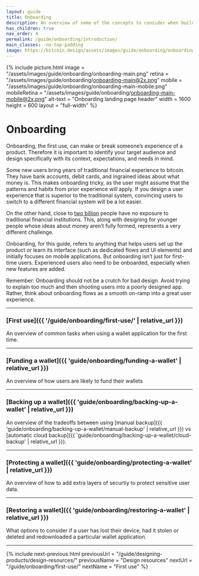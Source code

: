 ```yaml
---
layout: guide
title: Onboarding
description: An overview of some of the concepts to consider when building onboarding experiences.
has_children: true
nav_order: 4
permalink: /guide/onboarding/introduction/
main_classes: -no-top-padding
image: https://bitcoin.design/assets/images/guide/onboarding/onboarding-preview.png
---
```


<!--

Editor's notes

A brief introduction and summary of all pages in this section. The idea is that readers
scan this page to get an overview of the section and then decide which topics to dive into.

Illustration sources:

- https://www.figma.com/file/qr4P17z6WSPADm6oW0cKw2/?node-id=0%3A1

-->

{% include picture.html
   image = "/assets/images/guide/onboarding/onboarding-main.png"
   retina = "/assets/images/guide/onboarding/onboarding-main@2x.png"
   mobile = "/assets/images/guide/onboarding/onboarding-main-mobile.png"
   mobileRetina = "/assets/images/guide/onboarding/onboarding-main-mobile@2x.png"
   alt-text = "Onboarding landing page header"
   width = 1600
   height = 600
   layout = "full-width"
%}

# Onboarding

Onboarding, the first use, can make or break someone’s experience of a product. Therefore it is important to identify your target audience and design specifically with its context, expectations, and needs in mind.

Some new users bring years of traditional financial experience to bitcoin. They have bank accounts, debit cards, and ingrained ideas about what money is. This makes onboarding tricky, as the user might assume that the patterns and habits from prior experience will apply. If you design a user experience that is superior to the traditional system, convincing users to switch to a different financial system will be a lot easier.

On the other hand, close to [two billion](https://globalfindex.worldbank.org/sites/globalfindex/files/chapters/2017%20Findex%20full%20report_chapter2.pdf) people have no exposure to traditional financial institutions. This, along with designing for younger people whose ideas about money aren’t fully formed, represents a very different challenge.

Onboarding, for this guide, refers to anything that helps users set up the product or learn its interface (such as dedicated flows and UI elements) and initially focuses on mobile applications. But onboarding isn’t just for first-time users. Experienced users also need to be onboarded, especially when new features are added.

Remember: Onboarding should not be a crutch for bad design. Avoid trying to explain too much and then shooting users into a poorly designed app. Rather, think about onboarding flows as a smooth on-ramp into a great user experience.

---

### [First use]({{ '/guide/onboarding/first-use/' | relative_url }})

An overview of common tasks when using a wallet application for the first time.

---

### [Funding a wallet]({{ 'guide/onboarding/funding-a-wallet' | relative_url }})

An overview of how users are likely to fund their wallets

---

### [Backing up a wallet]({{ 'guide/onboarding/backing-up-a-wallet' | relative_url }})

An overview of the tradeoffs between using [manual backup]({{ 'guide/onboarding/backing-up-a-wallet/manual-backup' | relative_url }}) vs [automatic cloud backup]({{ 'guide/onboarding/backing-up-a-wallet/cloud-backup' | relative_url }}).

---

### [Protecting a wallet]({{ 'guide/onboarding/protecting-a-wallet' | relative_url }})

An overview of how to add extra layers of securtiy to protect sensitive user data.

---

### [Restoring a wallet]({{ 'guide/onboarding/restoring-a-wallet' | relative_url }})

What options to consider if a user has lost their device, had it stolen or deleted and redownloaded a particular wallet application.

---

{% include next-previous.html
   previousUrl = "/guide/designing-products/design-resources/"
   previousName = "Design resources"
   nextUrl = "/guide/onboarding/first-use/"
   nextName = "First use"
%}
